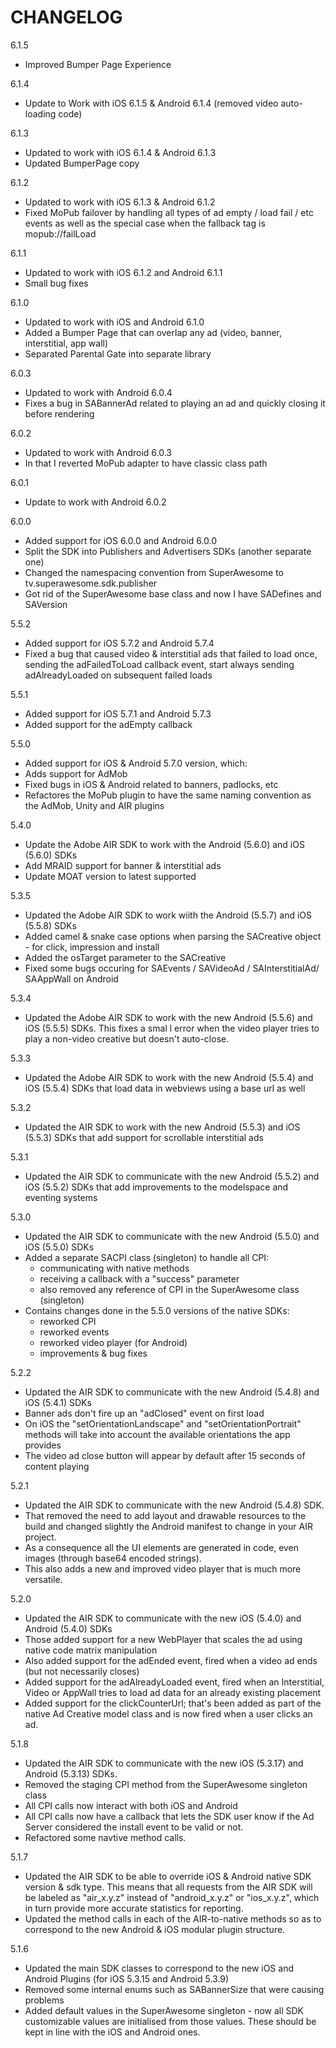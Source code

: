 CHANGELOG
=========

6.1.5
 - Improved Bumper Page Experience

6.1.4
 - Update to Work with iOS 6.1.5 & Android 6.1.4 (removed video auto-loading code)

6.1.3
 - Updated to work with iOS 6.1.4 & Android 6.1.3 
 - Updated BumperPage copy

6.1.2
 - Updated to work with iOS 6.1.3 & Android 6.1.2
 - Fixed MoPub failover by handling all types of ad empty / load fail / etc events as well as the special case when the fallback tag is mopub://failLoad 

6.1.1
 - Updated to work with iOS 6.1.2 and Android 6.1.1
 - Small bug fixes

6.1.0
 - Updated to work with iOS and Android 6.1.0
 - Added a Bumper Page that can overlap any ad (video, banner, interstitial, app wall)
 - Separated Parental Gate into separate library

6.0.3
 - Updated to work with Android 6.0.4
 - Fixes a bug in SABannerAd related to playing an ad and quickly closing it before rendering

6.0.2
 - Updated to work with Android 6.0.3
 - In that I reverted MoPub adapter to have classic class path

6.0.1
 - Update to work with Android 6.0.2

6.0.0
 - Added support for iOS 6.0.0 and Android 6.0.0
 - Split the SDK into Publishers and Advertisers SDKs (another separate one)
 - Changed the namespacing convention from SuperAwesome to tv.superawesome.sdk.publisher
 - Got rid of the SuperAwesome base class and now I have SADefines and SAVersion

5.5.2
 - Added support for iOS 5.7.2 and Android 5.7.4
 - Fixed a bug that caused video & interstitial ads that failed to load once, sending the adFailedToLoad callback event, start always sending adAlreadyLoaded on subsequent failed loads

5.5.1
 - Added support for iOS 5.7.1 and Android 5.7.3
 - Added support for the adEmpty callback

5.5.0
 - Added support for iOS & Android 5.7.0 version, which:
 - Adds support for AdMob
 - Fixed bugs in iOS & Android related to banners, padlocks, etc
 - Refactores the MoPub plugin to have the same naming convention as the AdMob, Unity and AIR plugins

5.4.0
 - Update the Adobe AIR SDK to work with the Android (5.6.0) and iOS (5.6.0) SDKs
 - Add MRAID support for banner & interstitial ads
 - Update MOAT version to latest supported

5.3.5
 - Updated the Adobe AIR SDK to work wiith the Android (5.5.7) and iOS (5.5.8) SDKs
 - Added camel & snake case options when parsing the SACreative object - for click, impression and install
 - Added the osTarget parameter to the SACreative
 - Fixed some bugs occuring for SAEvents / SAVideoAd / SAInterstitialAd/ SAAppWall on Android

5.3.4
 - Updated the Adobe AIR SDK to work with the new Android (5.5.6) and iOS (5.5.5) SDKs. This fixes a smal
l error when the video player tries to play a non-video creative but doesn't auto-close.

5.3.3
 - Updated the Adobe AIR SDK to work with the new Android (5.5.4) and iOS (5.5.4) SDKs that load data in webviews using a base url as well

5.3.2
 - Updated the AIR SDK to work with the new Android (5.5.3) and iOS (5.5.3) SDKs that add support for scrollable interstitial ads

5.3.1
 - Updated the AIR SDK to communicate with the new Android (5.5.2) and iOS (5.5.2) SDKs that add improvements to the modelspace and eventing systems

5.3.0
 - Updated the AIR SDK to communicate with the new Android (5.5.0) and iOS (5.5.0) SDKs
 - Added a separate SACPI class (singleton) to handle all CPI:
    - communicating with native methods
    - receiving a callback with a "success" parameter
    - also removed any reference of CPI in the SuperAwesome class (singleton)
 - Contains changes done in the 5.5.0 versions of the native SDKs:
    - reworked CPI
    - reworked events
    - reworked video player (for Android)
    - improvements & bug fixes

5.2.2
 - Updated the AIR SDK to communicate with the new Android (5.4.8) and iOS (5.4.1) SDKs
 - Banner ads don't fire up an "adClosed" event on first load
 - On iOS the "setOrientationLandscape" and "setOrientationPortrait" methods will take into account the available orientations the app provides
 - The video ad close button will appear by default after 15 seconds of content playing

5.2.1
 - Updated the AIR SDK to communicate with the new Android (5.4.8) SDK. 
 - That removed the need to add layout and drawable resources to the build and changed slightly the Android manifest to change in your AIR project.
 - As a consequence all the UI elements are generated in code, even images (through base64 encoded strings).
 - This also adds a new and improved video player that is much more versatile.

5.2.0
 - Updated the AIR SDK to communicate with the new iOS (5.4.0) and Android (5.4.0) SDKs
 - Those added support for a new WebPlayer that scales the ad using native code matrix manipulation
 - Also added support for the adEnded event, fired when a video ad ends (but not necessarily closes)
 - Added support for the adAlreadyLoaded event, fired when an Interstitial, Video or AppWall tries to load ad data for an already existing placement
 - Added support for the clickCounterUrl; that's been added as part of the native Ad Creative model class and is now fired when a user clicks an ad.

5.1.8
 - Updated the AIR SDK to communicate with the new iOS (5.3.17) and Android (5.3.13) SDKs.
 - Removed the staging CPI method from the SuperAwesome singleton class
 - All CPI calls now interact with both iOS and Android
 - All CPI calls now have a callback that lets the SDK user know if the Ad Server considered the install event to be valid or not.
 - Refactored some navtive method calls.

5.1.7
 - Updated the AIR SDK to be able to override iOS & Android native SDK version & sdk type. This means that all requests from the AIR SDK will be labeled as "air_x.y.z" instead of "android_x.y.z" or "ios_x.y.z", which in turn provide more accurate statistics for reporting.
 - Updated the method calls in each of the AIR-to-native methods so as to correspond to the new Android & iOS modular plugin structure.

5.1.6
 - Updated the main SDK classes to correspond to the new iOS and Android Plugins (for iOS 5.3.15 and Android 5.3.9)
 - Removed some internal enums such as SABannerSize that were causing problems
 - Added default values in the SuperAwesome singleton - now all SDK customizable values are initialised from those values. These should be kept in line with the iOS and Android ones.
